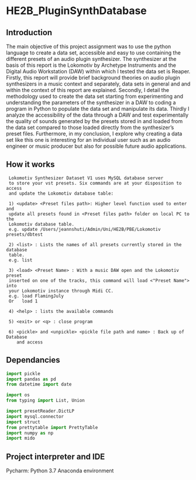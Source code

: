 # HE2B_PluginSynthDatabase #

## Introduction ##

The main objective of this project assignment was to use the python language to create a data set,
accessible and easy to use containing the different presets of an audio plugin synthesizer. The
synthesizer at the basis of this report is the Lokomotiv by Archetype Instruments and the Digital
Audio Workstation (DAW) within which I tested the data set is Reaper.
Firstly, this report will provide brief background theories on audio plugin synthesizers in
a music context and separately, data sets in general and and within the context of this report
are explained. Secondly, I detail the methodology used to create the data set starting from
experimenting and understanding the parameters of the synthesizer in a DAW to coding a
program in Python to populate the data set and manipulate its data.
Thirdly I analyze the accessibility of the data through a DAW and test experimentally the
quality of sounds generated by the presets stored in and loaded from the data set compared to
those loaded directly from the synthesizer’s preset files. Furthermore, in my conclusion, I explore
why creating a data set like this one is interesting for an individual user such as an audio engineer
or music producer but also for possible future audio applications.

## How it works ##

     Lokomotiv Synthesizer Dataset V1 uses MySQL database server
     to store your vst presets. Six commands are at your disposition to access
     and update the Lokomotiv database table:

     1) <update> <Preset files path>: Higher level function used to enter and 
     update all presets found in <Preset files path> folder on local PC to the 
     Lokomotiv database table.
     e.g. update /Users/jeannshuti/Admin/Uni/HE2B/PBE/Lokomotiv presets/dbtest

     2) <list> : Lists the names of all presets currently stored in the database
     table.
     e.g. list

     3) <load> <Preset Name> : With a music DAW open and the Lokomotiv preset 
     inserted on one of the tracks, this command will load <"Preset Name"> into
     your Lokomotiv instance through Midi CC.
     e.g. load FlamingJuly
     Or   load 1

     4) <help> : lists the available commands

     5) <exit> or <q> : close program
     
     6) <pickle> and <unpickle> <pickle file path and name> : Back up of Database 
        and access

## Dependancies ##

```python
import pickle
import pandas as pd
from datetime import date

import os
from typing import List, Union

import presetReader.DictLP
import mysql.connector
import struct
from prettytable import PrettyTable
import numpy as np
import mido
```

## Project interpreter and IDE ##
Pycharm: Python 3.7 Anaconda environment
